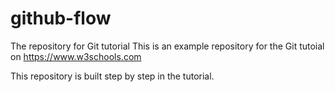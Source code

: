 # github-flow
The repository for Git tutorial
This is an example repository for the Git tutoial on https://www.w3schools.com

This repository is built step by step in the tutorial.

